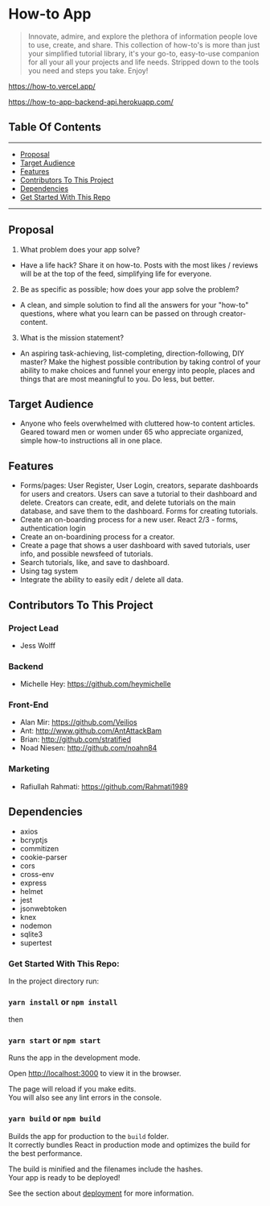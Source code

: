 # How-to App

> Innovate, admire, and explore the plethora of information people love to use, create, and share. This collection of how-to's is more than just your simplified tutorial library, it's your go-to, easy-to-use companion for all your all your projects and life needs. Stripped down to the tools you need and steps you take. Enjoy! 

https://how-to.vercel.app/

https://how-to-app-backend-api.herokuapp.com/

## Table Of Contents

---

- [Proposal](#proposal)
- [Target Audience](#target-audience)
- [Features](#features)
- [Contributors To This Project](#contributors-to-this-project)
- [Dependencies](#Dependencies)
- [Get Started With This Repo](#get-started-with-this-repo)

---

## Proposal

1. What problem does your app solve?

- Have a life hack? Share it on how-to. Posts with the most likes / reviews will be at the top of the feed, simplifying life for everyone.

2. Be as specific as possible; how does your app solve the problem?

- A clean, and simple solution to find all the answers for your "how-to" questions, where what you learn can be passed on through creator-content.

3. What is the mission statement?

- An aspiring task-achieving, list-completing, direction-following, DIY master? Make the highest possible contribution by taking control of your ability to make choices and funnel your energy into people, places and things that are most meaningful to you. Do less, but better.

## Target Audience

- Anyone who feels overwhelmed with cluttered how-to content articles. Geared toward men or women under 65 who appreciate organized, simple how-to instructions all in one place.

## Features

- Forms/pages: User Register, User Login, creators, separate dashboards for users and creators. Users can save a tutorial to their dashboard and delete. Creators can create, edit, and delete tutorials on the main database, and save them to the dashboard. Forms for creating tutorials. 
- Create an on-boarding process for a new user. React 2/3 - forms, authentication login
- Create an on-boardining process for a creator.
- Create a page that shows a user dashboard with saved tutorials, user info, and possible newsfeed of tutorials.
- Search tutorials, like, and save to dashboard. 
- Using tag system 
- Integrate the ability to easily edit / delete all data.

## Contributors To This Project

### Project Lead

- Jess Wolff

### Backend

- Michelle Hey: https://github.com/heymichelle


### Front-End

- Alan Mir: https://github.com/Veilios
- Ant: http://www.github.com/AntAttackBam
- Brian: http://github.com/stratified
- Noad Niesen: http://github.com/noahn84

### Marketing

- Rafiullah Rahmati: https://github.com/Rahmati1989

## Dependencies

- axios
- bcryptjs
- commitizen
- cookie-parser
- cors
- cross-env
- express
- helmet
- jest 
- jsonwebtoken
- knex
- nodemon
- sqlite3
- supertest


### Get Started With This Repo:

In the project directory run:

### `yarn install` or `npm install`

then

### `yarn start` or `npm start`

Runs the app in the development mode.<br />

Open [http://localhost:3000](http://localhost:3000) to view it in the browser.

The page will reload if you make edits.<br />
You will also see any lint errors in the console.

### `yarn build` or `npm build`

Builds the app for production to the `build` folder.<br />
It correctly bundles React in production mode and optimizes the build for the best performance.

The build is minified and the filenames include the hashes.<br />
Your app is ready to be deployed!

See the section about [deployment](https://facebook.github.io/create-react-app/docs/deployment) for more information.
